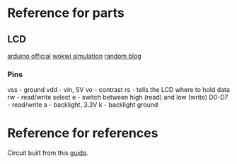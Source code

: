 # Reference for parts

## LCD

[arduino official](https://docs.arduino.cc/learn/electronics/lcd-displays/)
[wokwi simulation](https://docs.wokwi.com/parts/wokwi-lcd1602)
[random blog](https://lastminuteengineers.com/arduino-1602-character-lcd-tutorial/)

### Pins

vss - ground
vdd - vin, 5V
vo - contrast
rs - tells the LCD where to hold data
rw - read/write select
e - switch between high (read) and low (write)
D0-D7 - read/write
a - backlight, 3.3V
k - backlight ground

# Reference for references

Circuit built from this [guide](https://github.com/j-s-ashley/phys361/blob/4b377f0418cb4a6643aadb50a4e287a9289a0ffe/doppler/docs/LCD_Base_bb_Fritz.png).
